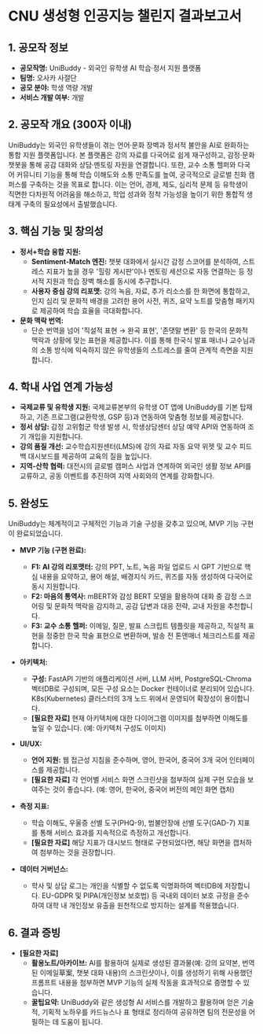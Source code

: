 # CNU 생성형 인공지능 챌린지 결과보고서

## 1. 공모작 정보

- **공모작명:** UniBuddy - 외국인 유학생 AI 학습·정서 지원 플랫폼
- **팀명:** 오사카 사절단
- **공모 분야:** 학생 역량 개발
- **서비스 개발 여부:** 개발

## 2. 공모작 개요 (300자 이내)

UniBuddy는 외국인 유학생들이 겪는 언어·문화 장벽과 정서적 불안을 AI로 완화하는 통합 지원 플랫폼입니다. 본 플랫폼은 강의 자료를 다국어로 쉽게 재구성하고, 감정·문화 챗봇을 통해 공감 대화와 상담·멘토링 자원을 연결합니다. 또한, 교수 소통 헬퍼와 다국어 커뮤니티 기능을 통해 학습 이해도와 소통 만족도를 높여, 궁극적으로 글로벌 친화 캠퍼스를 구축하는 것을 목표로 합니다. 이는 언어, 경제, 제도, 심리적 문제 등 유학생이 직면한 다차원적 어려움을 해소하고, 학업 성과와 정착 가능성을 높이기 위한 통합적 생태계 구축의 필요성에서 출발했습니다.

## 3. 핵심 기능 및 창의성

- **정서+학습 융합 지원:**
    - **Sentiment-Match 엔진:** 챗봇 대화에서 실시간 감정 스코어를 분석하여, 스트레스 지표가 높을 경우 '힐링 게시판'이나 멘토링 세션으로 자동 연결하는 등 정서적 지원과 학습 장벽 해소를 동시에 추구합니다.
    - **사용자 중심 강의 리포맷:** 강의 녹음, 자료, 추가 리소스를 한 화면에 통합하고, 인지 심리 및 문화적 배경을 고려한 용어 사전, 퀴즈, 요약 노트를 맞춤형 패키지로 제공하여 학습 효율을 극대화합니다.
- **문화 맥락 번역:**
    - 단순 번역을 넘어 '직설적 표현 → 완곡 표현', '존댓말 변환' 등 한국의 문화적 맥락과 상황에 맞는 표현을 제공합니다. 이를 통해 한국식 발표 매너나 교수님과의 소통 방식에 익숙하지 않은 유학생들의 스트레스를 줄여 관계적 측면을 지원합니다.

## 4. 학내 사업 연계 가능성

- **국제교류 및 유학생 지원:** 국제교류본부의 유학생 OT 앱에 UniBuddy를 기본 탑재하고, 기존 프로그램(교환학생, GSP 등)과 연동하여 맞춤형 정보를 제공합니다.
- **정서 상담:** 감정 고위험군 학생 발생 시, 학생상담센터 상담 예약 API와 연동하여 조기 개입을 지원합니다.
- **강의 품질 개선:** 교수학습지원센터(LMS)에 강의 자료 자동 요약 위젯 및 교수 피드백 대시보드를 제공하여 교육의 질을 높입니다.
- **지역-산학 협력:** 대전시의 글로벌 캠퍼스 사업과 연계하여 외국인 생활 정보 API를 교류하고, 공동 이벤트를 추진하여 지역 사회와의 연계를 강화합니다.

## 5. 완성도

UniBuddy는 체계적이고 구체적인 기능과 기술 구성을 갖추고 있으며, MVP 기능 구현이 완료되었습니다.

- **MVP 기능 (구현 완료):**
    - **F1: AI 강의 리포맷터:** 강의 PPT, 노트, 녹음 파일 업로드 시 GPT 기반으로 핵심 내용을 요약하고, 용어 해설, 배경지식 카드, 퀴즈를 자동 생성하여 다국어로 동시 지원합니다.
    - **F2: 마음의 통역사:** mBERT와 감성 BERT 모델을 활용하여 대화 중 감정 스코어링 및 문화적 맥락을 감지하고, 공감 답변과 대응 전략, 교내 자원을 추천합니다.
    - **F3: 교수 소통 헬퍼:** 이메일, 질문, 발표 스크립트 템플릿을 제공하고, 직설적 표현을 정중한 한국 학술 표현으로 변환하며, 발송 전 톤앤매너 체크리스트를 제공합니다.

- **아키텍처:**
    - **구성:** FastAPI 기반의 애플리케이션 서버, LLM 서버, PostgreSQL-Chroma 벡터DB로 구성되며, 모든 구성 요소는 Docker 컨테이너로 분리되어 있습니다. K8s(Kubernetes) 클러스터의 3개 노드 위에서 운영되어 확장성이 용이합니다.
    - **[필요한 자료]** 현재 아키텍처에 대한 다이어그램 이미지를 첨부하면 이해도를 높일 수 있습니다. (예: 아키텍처 구성도 이미지)

- **UI/UX:**
    - **언어 지원:** 웹 접근성 지침을 준수하며, 영어, 한국어, 중국어 3개 국어 인터페이스를 제공합니다.
    - **[필요한 자료]** 각 언어별 서비스 화면 스크린샷을 첨부하여 실제 구현 모습을 보여주는 것이 좋습니다. (예: 영어, 한국어, 중국어 버전의 메인 화면 캡처)

- **측정 지표:**
    - 학습 이해도, 우울증 선별 도구(PHQ-9), 범불안장애 선별 도구(GAD-7) 지표를 통해 서비스 효과를 지속적으로 측정하고 개선합니다.
    - **[필요한 자료]** 해당 지표가 대시보드 형태로 구현되었다면, 해당 화면을 캡처하여 첨부하는 것을 권장합니다.

- **데이터 거버넌스:**
    - 학사 및 상담 로그는 개인을 식별할 수 없도록 익명화하여 벡터DB에 저장합니다. EU-GDPR 및 PIPA(개인정보 보호법) 등 국내외 데이터 보호 규정을 준수하여 대학 내 개인정보 유출을 원천적으로 방지하는 설계를 적용했습니다.

## 6. 결과 증빙

- **[필요한 자료]**
    - **활용노트/아카이브:** AI를 활용하여 실제로 생성된 결과물(예: 강의 요약본, 번역된 이메일草案, 챗봇 대화 내용)의 스크린샷이나, 이를 생성하기 위해 사용했던 프롬프트 내용을 첨부하면 MVP 기능의 실제 작동을 효과적으로 증명할 수 있습니다.
    - **꿀팁요약:** UniBuddy와 같은 생성형 AI 서비스를 개발하고 활용하며 얻은 기술적, 기획적 노하우를 카드뉴스나 표 형태로 정리하여 공유하면 팀의 전문성을 어필하는 데 도움이 됩니다.
